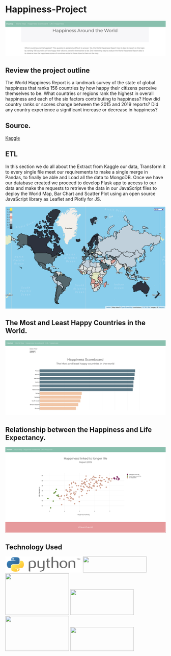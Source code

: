 # Happiness-Project
![1-Logo](images/nav_bar.png)
## Review the project outline
The World Happiness Report is a landmark survey of the state of global happiness that ranks 156 countries by how happy their citizens perceive themselves to be.
What countries or regions rank the highest in overall happiness and each of the six factors contributing to happiness? How did country ranks or scores change between the 2015 and 2019 reports? Did any country experience a significant increase or decrease in happiness?

## Source.
[Kaggle](https://www.kaggle.com/unsdsn/world-happiness)

## ETL
In this section we do all about the Extract from Kaggle our data, Transform it to every single file meet our requirements to make a single merge in Pandas, to finally be able and Load all the data to MongoDB.
Once we have our database created  we proceed to develop Flask app to access to our data and make the requests to retrieve the data in our JavaScript files to deploy the World Map, Bar Chart and Scatter Plot using an open source JavaScript library as Leaflet and Plotly for JS.

![2-WorldMap](images/world_map.png)

## The Most and Least Happy Countries in the World.
![bar](images/bar_chart.png)

## Relationship between the Happiness and Life Expectancy.
![scatter_plot](images/scatter_plot.png)

## Technology Used
<img src="https://raw.githubusercontent.com/david880110/tech-logo/master/python%20logo.png" width="240" height="50"/>
<img src="https://leafletjs.com/docs/images/logo.png" width="200" height="50"/>
<img src="https://www.bloorresearch.com/wp-content/uploads/2013/03/MONGO-DB-logo-300x470--x.png" width="200" height="130"/>
<img src="https://flask.palletsprojects.com/en/1.1.x/_images/flask-logo.png" width="200" height="80"/>
<img src="https://4.bp.blogspot.com/-s2EhTt57oeU/XHtQtO1QNLI/AAAAAAAANW8/KYkPQEZUyocSpA2RzqCcVt31imXPi63RACLcBGAs/s1600/Free%2BCourses%2Bto%2Blearn%2BJavaScript.jpg" width="200" height="110"/>
<img src="https://upload.wikimedia.org/wikipedia/commons/thumb/3/37/Plotly-logo-01-square.png/1200px-Plotly-logo-01-square.png" width="200" height="75"/>






